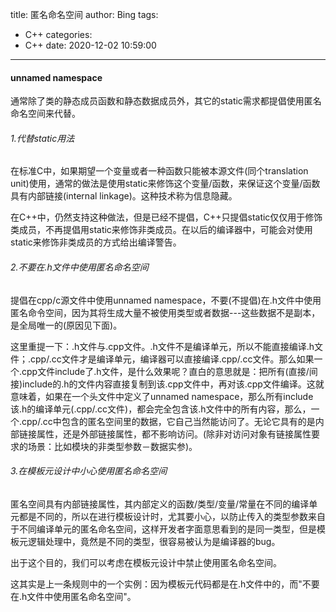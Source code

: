 title: 匿名命名空间
author: Bing
tags:
  - C++
categories:
  - C++
date: 2020-12-02 10:59:00
---
#### unnamed namespace  
通常除了类的静态成员函数和静态数据成员外，其它的static需求都提倡使用匿名命名空间来代替。

###### 1.代替static用法

在标准C中，如果期望一个变量或者一种函数只能被本源文件(同个translation unit)使用，通常的做法是使用static来修饰这个变量/函数，来保证这个变量/函数具有内部链接(internal linkage)。这种技术称为信息隐藏。

在C++中，仍然支持这种做法，但是已经不提倡，C++只提倡static仅仅用于修饰类成员，不再提倡用static来修饰非类成员。在以后的编译器中，可能会对使用static来修饰非类成员的方式给出编译警告。

###### 2.不要在.h文件中使用匿名命名空间

提倡在cpp/c源文件中使用unnamed namespace，不要(不提倡)在.h文件中使用匿名命令空间，因为其将生成大量不被使用类型或者数据---这些数据不是副本，是全局唯一的(原因见下面)。

这里重提一下：.h文件与.cpp文件。.h文件不是编译单元，所以不能直接编译.h文件；.cpp/.cc文件才是编译单元，编译器可以直接编译.cpp/.cc文件。那么如果一个.cpp文件include了.h文件，是什么效果呢？直白的意思就是：把所有(直接/间接)include的.h的文件内容直接复制到该.cpp文件中，再对该.cpp文件编译。这就意味着，如果在一个头文件中定义了unnamed namespace，那么所有include该.h的编译单元(.cpp/.cc文件)，都会完全包含该.h文件中的所有内容，那么，一个.cpp/.cc中包含的匿名空间里的数据，它自己当然能访问了。无论它具有的是内部链接属性，还是外部链接属性，都不影响访问。(除非对访问对象有链接属性要求的场景：比如模块的非类型参数－数据实参)。   

###### 3.在模板元设计中小心使用匿名命名空间

匿名空间具有内部链接属性，其内部定义的函数/类型/变量/常量在不同的编译单元都是不同的，所以在进行模板设计时，尤其要小心，以防止传入的类型参数来自于不同编译单元的匿名命名空间，这样开发者字面意思看到的是同一类型，但是模板元逻辑处理中，竟然是不同的类型，很容易被认为是编译器的bug。

出于这个目的，我们可以考虑在模板元设计中禁止使用匿名命名空间。

这其实是上一条规则中的一个实例：因为模板元代码都是在.h文件中的，而"不要在.h文件中使用匿名命名空间"。   
